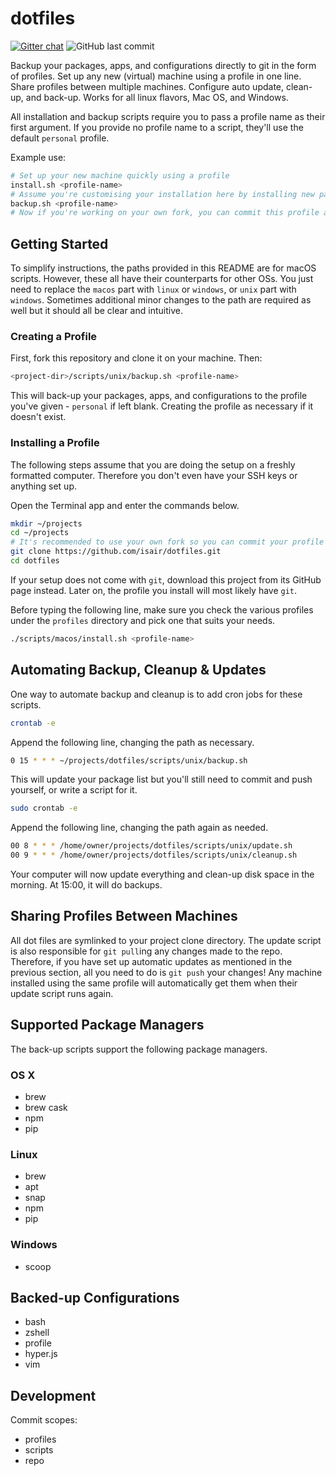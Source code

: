 # dotfiles

[![Gitter chat](https://img.shields.io/gitter/room/isair/dotfiles?style=flat-square)](https://gitter.im/isair/dotfiles)
![GitHub last commit](https://img.shields.io/github/last-commit/isair/dotfiles?style=flat-square)

Backup your packages, apps, and configurations directly to git in the form of profiles. Set up any new (virtual) machine using a profile in one line. Share profiles between multiple machines. Configure auto update, clean-up, and back-up. Works for all linux flavors, Mac OS, and Windows.

All installation and backup scripts require you to pass a profile name as their first argument. If you provide no profile name to a script, they'll use the default `personal` profile.

Example use:
```sh
# Set up your new machine quickly using a profile
install.sh <profile-name>
# Assume you're customising your installation here by installing new packages, editing shell configuration, etc
backup.sh <profile-name>
# Now if you're working on your own fork, you can commit this profile and later use it to set up new machines or make reinstallations way easier!
```

## Getting Started

To simplify instructions, the paths provided in this README are for macOS scripts. However, these all have their counterparts for other OSs. You just need to replace the `macos` part with `linux` or `windows`, or `unix` part with `windows`. Sometimes additional minor changes to the path are required as well but it should all be clear and intuitive.

### Creating a Profile

First, fork this repository and clone it on your machine. Then:

```sh
<project-dir>/scripts/unix/backup.sh <profile-name>
```

This will back-up your packages, apps, and configurations to the profile you've given - `personal` if left blank. Creating the profile as necessary if it doesn't exist.

### Installing a Profile

The following steps assume that you are doing the setup on a freshly formatted computer. Therefore you don't even have your SSH keys or anything set up.

Open the Terminal app and enter the commands below.

```sh
mkdir ~/projects
cd ~/projects
# It's recommended to use your own fork so you can commit your profile changes later on.
git clone https://github.com/isair/dotfiles.git
cd dotfiles
```

If your setup does not come with `git`, download this project from its GitHub page instead. Later on, the profile you install will most likely have `git`.

Before typing the following line, make sure you check the various profiles under the `profiles` directory and pick one that suits your needs.

```sh
./scripts/macos/install.sh <profile-name>
```

## Automating Backup, Cleanup & Updates

One way to automate backup and cleanup is to add cron jobs for these scripts.

```sh
crontab -e
```

Append the following line, changing the path as necessary.
```sh
0 15 * * * ~/projects/dotfiles/scripts/unix/backup.sh
```

This will update your package list but you'll still need to commit and push yourself, or write a script for it.

```sh
sudo crontab -e
```

Append the following line, changing the path again as needed.
```sh
00 8 * * * /home/owner/projects/dotfiles/scripts/unix/update.sh
00 9 * * * /home/owner/projects/dotfiles/scripts/unix/cleanup.sh
```

Your computer will now update everything and clean-up disk space in the morning. At 15:00, it will do backups.

## Sharing Profiles Between Machines

All dot files are symlinked to your project clone directory. The update script is also responsible for `git pull`ing any changes made to the repo. Therefore, if you have set up automatic updates as mentioned in the previous section, all you need to do is `git push` your changes! Any machine installed using the same profile will automatically get them when their update script runs again.

## Supported Package Managers

The back-up scripts support the following package managers.

### OS X

- brew
- brew cask
- npm
- pip

### Linux

- brew
- apt
- snap
- npm
- pip

### Windows

- scoop

## Backed-up Configurations

- bash
- zshell
- profile
- hyper.js
- vim

## Development

Commit scopes:
- profiles
- scripts
- repo
